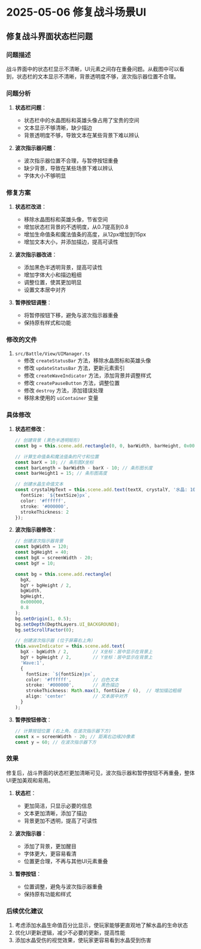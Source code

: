 # 2025-05-06 修复战斗场景UI

## 修复战斗界面状态栏问题

### 问题描述
战斗界面中的状态栏显示不清晰，UI元素之间存在重叠问题。从截图中可以看到，状态栏的文本显示不清晰，背景透明度不够，波次指示器位置不合理。

### 问题分析
1. **状态栏问题**：
   - 状态栏中的水晶图标和英雄头像占用了宝贵的空间
   - 文本显示不够清晰，缺少描边
   - 背景透明度不够，导致文本在某些背景下难以辨认

2. **波次指示器问题**：
   - 波次指示器位置不合理，与暂停按钮重叠
   - 缺少背景，导致在某些场景下难以辨认
   - 字体大小不够明显

### 修复方案
1. **状态栏改进**：
   - 移除水晶图标和英雄头像，节省空间
   - 增加状态栏背景的不透明度，从0.7提高到0.8
   - 增加生命值条和魔法值条的高度，从12px增加到15px
   - 增加文本大小，并添加描边，提高可读性

2. **波次指示器改进**：
   - 添加黑色半透明背景，提高可读性
   - 增加字体大小和描边粗细
   - 调整位置，使其更加明显
   - 设置文本居中对齐

3. **暂停按钮调整**：
   - 将暂停按钮下移，避免与波次指示器重叠
   - 保持原有样式和功能

### 修改的文件
1. `src/Battle/View/UIManager.ts`
   - 修改 `createStatusBar` 方法，移除水晶图标和英雄头像
   - 修改 `updateStatusBar` 方法，更新元素索引
   - 修改 `createWaveIndicator` 方法，添加背景并调整样式
   - 修改 `createPauseButton` 方法，调整位置
   - 修改 `destroy` 方法，添加错误处理
   - 移除未使用的 `uiContainer` 变量

### 具体修改
1. **状态栏修改**：
   ```typescript
   // 创建背景 (黑色半透明矩形)
   const bg = this.scene.add.rectangle(0, 0, barWidth, barHeight, 0x000000, 0.8); // 增加不透明度
   
   // 计算生命值条和魔法值条的尺寸和位置
   const barX = 10; // 条形图X坐标
   const barLength = barWidth - barX - 10; // 条形图长度
   const barHeight1 = 15; // 条形图高度
   
   // 创建水晶生命值文本
   const crystalHpText = this.scene.add.text(textX, crystalY, '水晶: 1000/1000', {
     fontSize: `${textSize}px`,
     color: '#ffffff',
     stroke: '#000000',
     strokeThickness: 2
   });
   ```

2. **波次指示器修改**：
   ```typescript
   // 创建波次指示器背景
   const bgWidth = 120;
   const bgHeight = 40;
   const bgX = screenWidth - 20;
   const bgY = 10;
   
   const bg = this.scene.add.rectangle(
     bgX,
     bgY + bgHeight / 2,
     bgWidth,
     bgHeight,
     0x000000,
     0.8
   );
   bg.setOrigin(1, 0.5);
   bg.setDepth(DepthLayers.UI_BACKGROUND);
   bg.setScrollFactor(0);
   
   // 创建波次指示器 (位于屏幕右上角)
   this.waveIndicator = this.scene.add.text(
     bgX - bgWidth / 2,         // X坐标：居中显示在背景上
     bgY + bgHeight / 2,        // Y坐标：居中显示在背景上
     'Wave:1',
     {
       fontSize: `${fontSize}px`,
       color: '#ffffff',        // 白色文本
       stroke: '#000000',       // 黑色描边
       strokeThickness: Math.max(3, fontSize / 6),  // 增加描边粗细
       align: 'center'          // 文本居中对齐
     }
   );
   ```

3. **暂停按钮修改**：
   ```typescript
   // 计算按钮位置 (右上角，在波次指示器下方)
   const x = screenWidth - 20; // 距离右边缘20像素
   const y = 60; // 在波次指示器下方
   ```

### 效果
修复后，战斗界面的状态栏更加清晰可见，波次指示器和暂停按钮不再重叠，整体UI更加美观和易用。

1. **状态栏**：
   - 更加简洁，只显示必要的信息
   - 文本更加清晰，添加了描边
   - 背景更加不透明，提高了可读性

2. **波次指示器**：
   - 添加了背景，更加醒目
   - 字体更大，更容易看清
   - 位置更合理，不再与其他UI元素重叠

3. **暂停按钮**：
   - 位置调整，避免与波次指示器重叠
   - 保持原有功能和样式

### 后续优化建议
1. 考虑添加水晶生命值百分比显示，使玩家能够更直观地了解水晶的生命状态
2. 优化UI更新逻辑，减少不必要的更新，提高性能
3. 添加水晶受伤的视觉效果，使玩家更容易看到水晶受到伤害
